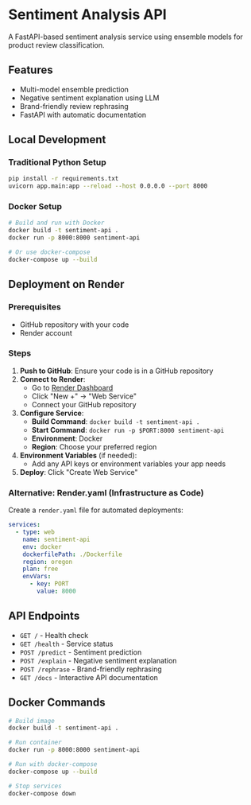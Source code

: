# Sentiment Analysis API

A FastAPI-based sentiment analysis service using ensemble models for product review classification.

## Features

- Multi-model ensemble prediction
- Negative sentiment explanation using LLM
- Brand-friendly review rephrasing
- FastAPI with automatic documentation

## Local Development

### Traditional Python Setup
```bash
pip install -r requirements.txt
uvicorn app.main:app --reload --host 0.0.0.0 --port 8000
```

### Docker Setup
```bash
# Build and run with Docker
docker build -t sentiment-api .
docker run -p 8000:8000 sentiment-api

# Or use docker-compose
docker-compose up --build
```

## Deployment on Render

### Prerequisites
- GitHub repository with your code
- Render account

### Steps
1. **Push to GitHub**: Ensure your code is in a GitHub repository
2. **Connect to Render**: 
   - Go to [Render Dashboard](https://dashboard.render.com)
   - Click "New +" → "Web Service"
   - Connect your GitHub repository
3. **Configure Service**:
   - **Build Command**: `docker build -t sentiment-api .`
   - **Start Command**: `docker run -p $PORT:8000 sentiment-api`
   - **Environment**: Docker
   - **Region**: Choose your preferred region
4. **Environment Variables** (if needed):
   - Add any API keys or environment variables your app needs
5. **Deploy**: Click "Create Web Service"

### Alternative: Render.yaml (Infrastructure as Code)
Create a `render.yaml` file for automated deployments:

```yaml
services:
  - type: web
    name: sentiment-api
    env: docker
    dockerfilePath: ./Dockerfile
    region: oregon
    plan: free
    envVars:
      - key: PORT
        value: 8000
```

## API Endpoints

- `GET /` - Health check
- `GET /health` - Service status
- `POST /predict` - Sentiment prediction
- `POST /explain` - Negative sentiment explanation
- `POST /rephrase` - Brand-friendly rephrasing
- `GET /docs` - Interactive API documentation

## Docker Commands

```bash
# Build image
docker build -t sentiment-api .

# Run container
docker run -p 8000:8000 sentiment-api

# Run with docker-compose
docker-compose up --build

# Stop services
docker-compose down
```